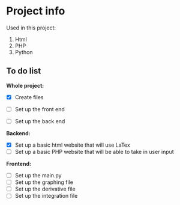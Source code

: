 # Project info
Used in this project:
1. Html
2. PHP
3. Python

## To do list
**Whole project:**
- [x] Create files 
- [ ] Set up the front end
- [ ] Set up the back end


**Backend:**
- [X] Set up a basic html website that will use LaTex
- [ ] Set up a basic PHP website that will be able to take in user input 

**Frontend:**
- [ ] Set up the main.py
- [ ] Set up the graphing file
- [ ] Set up the derivative file
- [ ] Set up the integration file